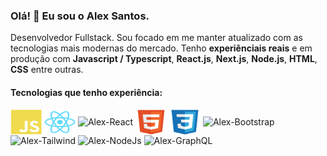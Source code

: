 ### Olá! 👋 Eu sou o Alex Santos.
<p>Desenvolvedor Fullstack. Sou focado em me manter atualizado com as tecnologias mais modernas do mercado. Tenho <strong>experiênciais reais</strong> e em produção com <strong>Javascript / Typescript</strong>, <strong>React.js</strong>, <strong>Next.js</strong>, <strong>Node.js</strong>, <strong>HTML</strong>, <strong>CSS</strong> entre outras.
</p>
<h4>Tecnologias que tenho experiência:</h4>
<div style="display: inline_block">
  <img align="center" alt="Alex-Js" height="40" width="50" src="https://raw.githubusercontent.com/devicons/devicon/master/icons/javascript/javascript-plain.svg">
  <img align="center" alt="Alex-React" height="40" width="50" src="https://raw.githubusercontent.com/devicons/devicon/master/icons/react/react-original.svg">
  <img align="center" alt="Alex-React" height="40" width="50" src="https://cdn.jsdelivr.net/gh/devicons/devicon/icons/nextjs/nextjs-original-wordmark.svg">
  <img align="center" alt="Alex-HTML" height="40" width="50" src="https://raw.githubusercontent.com/devicons/devicon/master/icons/html5/html5-original.svg">
  <img align="center" alt="Alex-CSS" height="40" width="50" src="https://raw.githubusercontent.com/devicons/devicon/master/icons/css3/css3-original.svg">
  <img align="center" alt="Alex-Bootstrap" height="40" width="50" src="https://cdn.jsdelivr.net/gh/devicons/devicon/icons/bootstrap/bootstrap-original.svg">
  <img align="center" alt="Alex-Tailwind" height="100" width="120" src="https://cdn.jsdelivr.net/gh/devicons/devicon/icons/tailwindcss/tailwindcss-original-wordmark.svg">
  <img align="center" alt="Alex-NodeJs" height="50" width="60" src="https://cdn.jsdelivr.net/gh/devicons/devicon/icons/nodejs/nodejs-original-wordmark.svg">
  <img align="center" alt="Alex-GraphQL" height="40" width="50" src="https://cdn.jsdelivr.net/gh/devicons/devicon/icons/graphql/graphql-plain.svg">
</div>
<br/>
